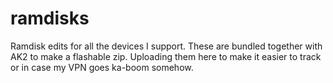 # ramdisks
Ramdisk edits for all the devices I support. These are bundled together with AK2 to make a flashable zip. Uploading them here to make it easier to track or in case my VPN goes ka-boom somehow.
